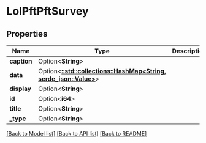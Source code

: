 # LolPftPftSurvey

## Properties

Name | Type | Description | Notes
------------ | ------------- | ------------- | -------------
**caption** | Option<**String**> |  | [optional]
**data** | Option<[**::std::collections::HashMap<String, serde_json::Value>**](serde_json::Value.md)> |  | [optional]
**display** | Option<**String**> |  | [optional]
**id** | Option<**i64**> |  | [optional]
**title** | Option<**String**> |  | [optional]
**_type** | Option<**String**> |  | [optional]

[[Back to Model list]](../README.md#documentation-for-models) [[Back to API list]](../README.md#documentation-for-api-endpoints) [[Back to README]](../README.md)


